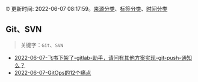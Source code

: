 :alarm_clock: 更新时间: 2022-06-07 08:17:59。[来源分类](../README.md)、[标签分类](../TAGS.md)、[时间分类](../TIMELINE.md)

## Git、SVN


> 关键字：`Git`、`SVN`



- [2022-06-07-飞书下架了-gitlab-助手，请问有其他方案实现-git-push-通知么？](https://www.v2ex.com/t/857922) 
- [2022-06-07-GitOps的12个痛点](https://toutiao.io/k/q3ce4kp) 